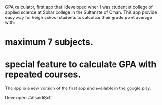 GPA calculator, first app that I developed when I was student at college of applied science at Sohar college in the Sultanate of Oman. This app provide easy way for heigh school students to calculate their grade point average with:
# maximum 7 subjects.
# special feature to calculate GPA with repeated courses.
The app is a new version of the first app and available in the google play. 

Developer: 
#AlsaidiSoft
